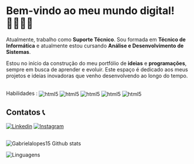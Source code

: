 <h1><span text_color="color: #8c54b4;">Bem-vindo ao meu mundo digital!</span> 👩🏻‍💻✨</h1>

Atualmente, trabalho como **Suporte Técnico**. Sou formada em **Técnico de Informática** e atualmente estou cursando **Análise e Desenvolvimento de Sistemas**.

Estou no início da construção do meu portfólio de **ideias** e **programações**, sempre em busca de aprender e evoluir. Este espaço é dedicado aos meus projetos e ideias inovadoras que venho desenvolvendo ao longo do tempo.

<div style="display: inline_block"> <br/>
Habilidades :
<img align="center" alt="html5" src ="https://img.shields.io/badge/Python-14354C?style=for-the-badge&logo=python&logoColor=white">
<img align="center" alt="html5" src ="https://img.shields.io/badge/C-00599C?style=for-the-badge&logo=c&logoColor=white">
<img align="center" alt="html5" src ="https://img.shields.io/badge/PHP-777BB4?style=for-the-badge&logo=php&logoColor=white">
<img align="center" alt="html5" src ="https://img.shields.io/badge/Microsoft_Excel-217346?style=for-the-badge&logo=microsoft-excel&logoColor=white">
<img align="center" alt="html5" src ="https://img.shields.io/badge/HTML5-E34F26?style=for-the-badge&logo=html5&logoColor=white">


</div> 


## Contatos 📞

[![Linkedin](https://img.shields.io/badge/LinkedIn-0077B5?style=for-the-badge&logo=linkedin&logoColor=white)](https://www.linkedin.com/in/gabriela-lopes-bb0574190/) 
[![Instagram](https://img.shields.io/badge/Instagram-E4405F?style=for-the-badge&logo=instagram&logoColor=white)](https://www.instagram.com/lopesgabriela.py/profilecard/?igsh=ZXhpYXFiYjdjMHVs)



##
![Gabrielalopes15 Github stats](https://github-readme-stats.vercel.app/api?username=Gabrielalopes15&show_icons=true&theme=ocean_dark )

![Linguagens](https://github-readme-stats.vercel.app/api/top-langs/?username=Gabrielalopes15&theme=ocean_dark  )




